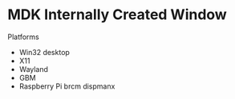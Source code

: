 # MDK Internally Created Window

Platforms

- Win32 desktop
- X11
- Wayland
- GBM
- Raspberry Pi brcm dispmanx